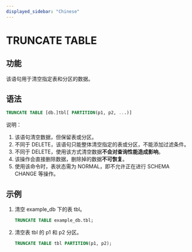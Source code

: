 ```yaml
---
displayed_sidebar: "Chinese"
---
```


# TRUNCATE TABLE

## 功能

该语句用于清空指定表和分区的数据。

## 语法

```sql
TRUNCATE TABLE [db.]tbl[ PARTITION(p1, p2, ...)]
```

说明：

1. 该语句清空数据，但保留表或分区。
2. 不同于 DELETE，该语句只能整体清空指定的表或分区，不能添加过滤条件。
3. 不同于 DELETE，使用该方式清空数据**不会对查询性能造成影响**。
4. 该操作会直接删除数据，删除掉的数据**不可恢复**。
5. 使用该命令时，表状态需为 NORMAL，即不允许正在进行 SCHEMA CHANGE 等操作。

## 示例

1. 清空 example_db 下的表 tbl。

    ```sql
    TRUNCATE TABLE example_db.tbl;
    ```

2. 清空表 tbl 的 p1 和 p2 分区。

    ```sql
    TRUNCATE TABLE tbl PARTITION(p1, p2);
    ```